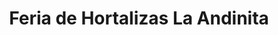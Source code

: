 ---
title: "Feria de Hortalizas La Andinita"
url: /ciudad-guayana-puerto-ordaz/feria-de-hortalizas-la-andinita/
shop: frutería
---